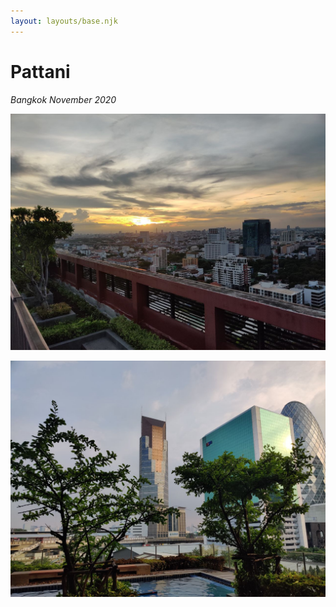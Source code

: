 ```yaml
---
layout: layouts/base.njk
---
```


# Pattani

*Bangkok November 2020*

![](./images/1.jpeg "")

![](./images/2.jpeg "")
